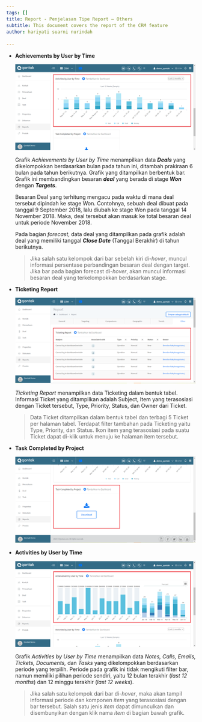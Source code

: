 ```yaml
---
tags: []
title: Report - Penjelasan Tipe Report – Others
subtitle: This document covers the report of the CRM feature
author: hariyati suarni nurindah

---
```

* **Achievements by User by Time**

  ![](/uploads/report-other2.PNG)

  Grafik _Achievements by User by Time_ menampilkan data **_Deals_** yang dikelompokkan berdasarkan bulan pada tahun ini, ditambah prakiraan 6 bulan pada tahun berikutnya. Grafik yang ditampilkan berbentuk bar. Grafik ini membandingkan besaran **_deal_** yang berada di stage **_Won_** dengan **_Targets_**.

  Besaran Deal yang terhitung mengacu pada waktu di mana deal tersebut dipindah ke stage Won. Contohnya, sebuah deal dibuat pada tanggal 9 September 2018, lalu diubah ke stage Won pada tanggal 14 November 2018. Maka, deal tersebut akan masuk ke total besaran deal untuk periode November 2018.

  Pada bagian _forecast_, data deal yang ditampilkan pada grafik adalah deal yang memiliki tanggal **_Close Date_** (Tanggal Berakhir) di tahun berikutnya.

  > Jika salah satu kelompok dari bar sebelah kiri di-_hover_, muncul informasi persentase perbandingan besaran deal dengan target. Jika bar pada bagian forecast di-_hover_, akan muncul informasi besaran deal yang terkelompokkan berdasarkan stage.
* **Ticketing Report**

  ![](/uploads/report-other.PNG)

  _Ticketing Report_ menampilkan data Ticketing dalam bentuk tabel. Informasi Ticket yang ditampilkan adalah Subject, Item yang terasosiasi dengan Ticket tersebut, Type, Priority, Status, dan Owner dari Ticket.

  > Data Ticket ditampilkan dalam bentuk tabel dan terbagi 5 Ticket per halaman tabel. Terdapat filter tambahan pada Ticketing yaitu Type, Priority, dan Status. Ikon item yang terasosiasi pada suatu Ticket dapat di-klik untuk menuju ke halaman item tersebut.
* **Task Completed by Project**

  ![](/uploads/report-other3.PNG)
* **Activities by User by Time**

  ![](/uploads/report-other1.PNG)

  Grafik _Activities by User by Time_ menampilkan data _Notes, Calls, Emails, Tickets, Documents,_ dan _Tasks_ yang dikelompokkan berdasarkan periode yang terpilih. Periode pada grafik ini tidak mengikuti filter bar, namun memiliki pilihan periode sendiri, yaitu 12 bulan terakhir (_last 12 months_) dan 12 minggu terakhir (_last 12 weeks_).

  > Jika salah satu kelompok dari bar di-_hover_, maka akan tampil informasi periode dan komponen _item_ yang terasosiasi dengan bar tersebut. Salah satu jenis _item_ dapat dimunculkan dan disembunyikan dengan klik nama _item_ di bagian bawah grafik.